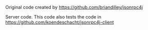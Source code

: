 Original code created by https://github.com/briandilley/jsonrpc4j

Server code. This code also tests the code in https://github.com/koendeschacht/jsonrpc4j-client